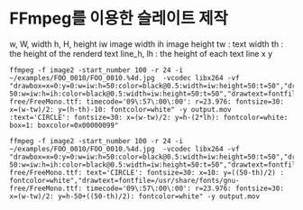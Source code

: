 # FFmpeg를 이용한 슬레이트 제작

w, W, width
h, H, height
iw image width
ih image height
tw : text width
th : the height of the renderd text
line_h, lh : the height of each text line
x
y

```
ffmpeg -f image2 -start_number 100 -r 24 -i ~/examples/FOO_0010/FOO_0010.%4d.jpg  -vcodec libx264 -vf "drawbox=x=0:y=0:w=iw:h=50:color=black@0.5:width=iw:height=50:t=50","drawbox=x=0:y=ih-50:w=iw:h=ih:color=black@0.5:width=iw:height=50:t=50","drawtext=fontfile=/usr/share/fonts/gnu-free/FreeMono.ttf: timecode='09\:57\:00\:00': r=23.976: fontsize=30: x=(w-tw)/2: y=(h-th)-10: fontcolor=white" -y output.mov
:text='CIRCLE': fontsize=30: x=(w-tw)/2: y=h-(2*lh): fontcolor=white: box=1: boxcolor=0x00000099"
```

```
ffmpeg -f image2 -start_number 100 -r 24 -i ~/examples/FOO_0010/FOO_0010.%4d.jpg  -vcodec libx264 -vf "drawbox=x=0:y=0:w=iw:h=50:color=black@0.5:width=iw:height=50:t=50","drawbox=x=0:y=ih-50:w=iw:h=ih:color=black@0.5:width=iw:height=50:t=50","drawtext=fontfile=/usr/share/fonts/gnu-free/FreeMono.ttf: text='CIRCLE': fontsize=30: x=10: y=((50-th)/2) : fontcolor=white","drawtext=fontfile=/usr/share/fonts/gnu-free/FreeMono.ttf: timecode='09\:57\:00\:00': r=23.976: fontsize=30: x=(w-tw)/2: y=h-50+((50-th)/2): fontcolor=white" -y output.mov
```